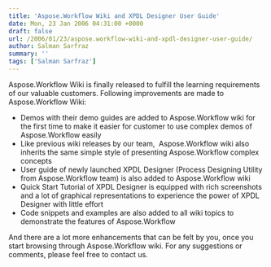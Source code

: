 ```yaml
---
title: 'Aspose.Workflow Wiki and XPDL Designer User Guide'
date: Mon, 23 Jan 2006 04:31:00 +0000
draft: false
url: /2006/01/23/aspose.workflow-wiki-and-xpdl-designer-user-guide/
author: Salman Sarfraz
summary: ''
tags: ['Salman Sarfraz']
---
```


Aspose.Workflow Wiki is finally released to fulfill the learning requirements of our valuable customers. Following improvements are made to Aspose.Workflow Wiki:

*   Demos with their demo guides are added to Aspose.Workflow wiki for the first time to make it easier for customer to use complex demos of Aspose.Workflow easily
*   Like previous wiki releases by our team,  Aspose.Workflow wiki also inherits the same simple style of presenting Aspose.Workflow complex concepts
*   User guide of newly launched XPDL Designer (Process Designing Utility from Aspose.Workflow team) is also added to Aspose.Workflow wiki
*   Quick Start Tutorial of XPDL Designer is equipped with rich screenshots and a lot of graphical representations to experience the power of XPDL Designer with little effort
*   Code snippets and examples are also added to all wiki topics to demonstrate the features of Aspose.Workflow

And there are a lot more enhancements that can be felt by you, once you start browsing through Aspose.Workflow wiki. For any suggestions or comments, please feel free to contact us.







